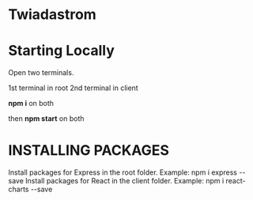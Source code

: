 # Twiadastrom

# Starting Locally

Open two terminals. 

1st terminal in root
2nd terminal in client

**npm i** on both

then **npm start** on both


# INSTALLING PACKAGES

Install packages for Express in the root folder. Example: npm i express --save
Install packages for React in the client folder. Example: npm i react-charts --save

